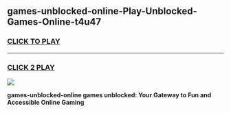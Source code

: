 
## games-unblocked-online-Play-Unblocked-Games-Online-t4u47
<h3>
<a href="https://premium76.site?title=games-unblocked-online&ref=25A">CLICK TO PLAY</a></h3>
<hr>

<h3>
<a href="https://premium76.site?title=games-unblocked-online&ref=25A">CLICK 2 PLAY</a>
  
</h3>

<a href="https://premium76.site?title=games-unblocked-online&ref=25A"><img src="https://clearcache.store/games.png"></a>


**games-unblocked-online games unblocked: Your Gateway to Fun and Accessible Online Gaming**
